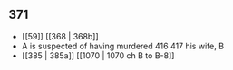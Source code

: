 ## 371
- [[59]] [[368 | 368b]] 
- A is suspected of having murdered 416 417 his wife, B
- [[385 | 385a]] [[1070 | 1070 ch B to B-8]] 

